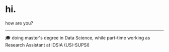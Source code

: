 # hi.
how are you?

--------------
🎓 doing master's degree in Data Science, while part-time working as Research Assistant at IDSIA (USI-SUPSI)
<!--
https://github.community/t/support-theme-context-for-images-in-light-vs-dark-mode/147981/84
-->
<!--a href="https://github.com/k0ruy/github-stats">
<img src="https://github.com/k0ruy/github-stats/blob/master/generated/overview.svg#gh-dark-mode-only" />
<img src="https://github.com/k0ruy/github-stats/blob/master/generated/languages.svg#gh-dark-mode-only" />
<img src="https://github.com/k0ruy/github-stats/blob/master/generated/overview.svg#gh-light-mode-only" />
<img src="https://github.com/k0ruy/github-stats/blob/master/generated/languages.svg#gh-light-mode-only" />
</a>

<div align="left">
    <img src="https://anlucas.neocities.org/aoltos_a.gif">
    <img src="https://anlucas.neocities.org/got_html.gif">
    <img src="http://www.hoary.org/now/oz/rude.gif">
    <img src="https://owlman.neocities.org/OwlMan/Banners/upallnight_anibanner.gif">
    <img src="https://neonaut.neocities.org/images/buttons/neocitizens/kirbykevinson_2.png">
</div>

-->
